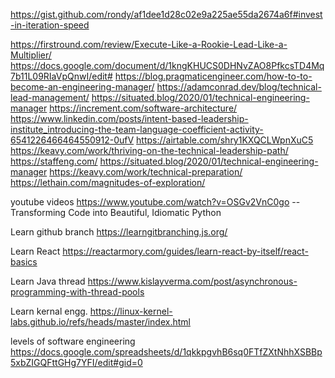 https://gist.github.com/rondy/af1dee1d28c02e9a225ae55da2674a6f#invest-in-iteration-speed

https://firstround.com/review/Execute-Like-a-Rookie-Lead-Like-a-Multiplier/
https://docs.google.com/document/d/1kngKHUCS0DHNvZAO8PfkcsTD4Mq7b11L09RIaVpQnwI/edit#
https://blog.pragmaticengineer.com/how-to-to-become-an-engineering-manager/
https://adamconrad.dev/blog/technical-lead-management/
https://situated.blog/2020/01/technical-engineering-manager
https://increment.com/software-architecture/
https://www.linkedin.com/posts/intent-based-leadership-institute_introducing-the-team-language-coefficient-activity-6541226466464550912-0ufV
https://airtable.com/shry1KXQCLWpnXuC5
https://keavy.com/work/thriving-on-the-technical-leadership-path/
https://staffeng.com/
https://situated.blog/2020/01/technical-engineering-manager
https://keavy.com/work/technical-preparation/
https://lethain.com/magnitudes-of-exploration/

youtube videos
https://www.youtube.com/watch?v=OSGv2VnC0go -- Transforming Code into Beautiful, Idiomatic Python

Learn github branch
https://learngitbranching.js.org/

Learn React
https://reactarmory.com/guides/learn-react-by-itself/react-basics

Learn Java thread 
https://www.kislayverma.com/post/asynchronous-programming-with-thread-pools

Learn kernal engg.
https://linux-kernel-labs.github.io/refs/heads/master/index.html

levels of software engineering
https://docs.google.com/spreadsheets/d/1qkkpgvhB6sq0FTfZXtNhhXSBBp5xbZIGQFttGHg7YFI/edit#gid=0
